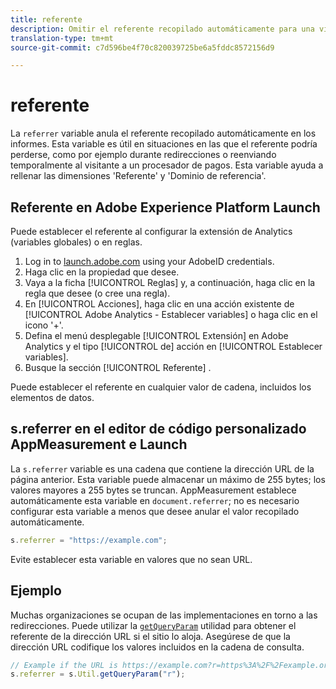 ```yaml
---
title: referente
description: Omitir el referente recopilado automáticamente para una visita.
translation-type: tm+mt
source-git-commit: c7d596be4f70c820039725be6a5fddc8572156d9

---
```



# referente

La `referrer` variable anula el referente recopilado automáticamente en los informes. Esta variable es útil en situaciones en las que el referente podría perderse, como por ejemplo durante redirecciones o reenviando temporalmente al visitante a un procesador de pagos. Esta variable ayuda a rellenar las dimensiones &#39;Referente&#39; y &#39;Dominio de referencia&#39;.

## Referente en Adobe Experience Platform Launch

Puede establecer el referente al configurar la extensión de Analytics (variables globales) o en reglas.

1. Log in to [launch.adobe.com](https://launch.adobe.com) using your AdobeID credentials.
2. Haga clic en la propiedad que desee.
3. Vaya a la ficha [!UICONTROL Reglas] y, a continuación, haga clic en la regla que desee (o cree una regla).
4. En [!UICONTROL Acciones], haga clic en una acción existente de [!UICONTROL Adobe Analytics - Establecer variables] o haga clic en el icono &#39;+&#39;.
5. Defina el menú desplegable [!UICONTROL Extensión] en Adobe Analytics y el tipo [!UICONTROL de] acción en [!UICONTROL Establecer variables].
6. Busque la sección [!UICONTROL Referente] .

Puede establecer el referente en cualquier valor de cadena, incluidos los elementos de datos.

## s.referrer en el editor de código personalizado AppMeasurement e Launch

La `s.referrer` variable es una cadena que contiene la dirección URL de la página anterior. Esta variable puede almacenar un máximo de 255 bytes; los valores mayores a 255 bytes se truncan. AppMeasurement establece automáticamente esta variable en `document.referrer`; no es necesario configurar esta variable a menos que desee anular el valor recopilado automáticamente.

```js
s.referrer = "https://example.com";
```

Evite establecer esta variable en valores que no sean URL.

## Ejemplo

Muchas organizaciones se ocupan de las implementaciones en torno a las redirecciones. Puede utilizar la [`getQueryParam`](../functions/util-getqueryparam.md) utilidad para obtener el referente de la dirección URL si el sitio lo aloja. Asegúrese de que la dirección URL codifique los valores incluidos en la cadena de consulta.

```js
// Example if the URL is https://example.com?r=https%3A%2F%2Fexample.org
s.referrer = s.Util.getQueryParam("r");
```
